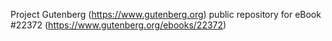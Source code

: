 Project Gutenberg (https://www.gutenberg.org) public repository for eBook #22372 (https://www.gutenberg.org/ebooks/22372)
